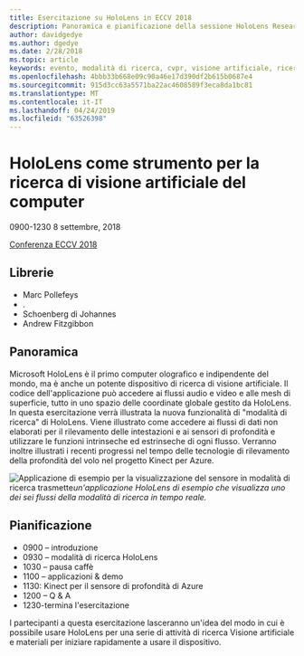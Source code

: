 ```yaml
---
title: Esercitazione su HoloLens in ECCV 2018
description: Panoramica e pianificazione della sessione HoloLens Research Mode, da consegnare alla conferenza ECCV l'8 settembre 2018.
author: davidgedye
ms.author: dgedye
ms.date: 2/28/2018
ms.topic: article
keywords: evento, modalità di ricerca, cvpr, visione artificiale, ricerca, HoloLens
ms.openlocfilehash: 4bbb33b668e09c90a46e17d390df2b615b0687e4
ms.sourcegitcommit: 915d3cc63a5571ba22ac4608589f3eca8da1bc81
ms.translationtype: MT
ms.contentlocale: it-IT
ms.lasthandoff: 04/24/2019
ms.locfileid: "63526398"
---
```

# <a name="hololens-as-a-tool-for-computer-vision-research"></a>HoloLens come strumento per la ricerca di visione artificiale del computer
0900-1230 8 settembre, 2018

[Conferenza ECCV 2018](https://eccv2018.org)

## <a name="organizers"></a>Librerie
* Marc Pollefeys
* .
* Schoenberg di Johannes
* Andrew Fitzgibbon

## <a name="overview"></a>Panoramica
Microsoft HoloLens è il primo computer olografico e indipendente del mondo, ma è anche un potente dispositivo di ricerca di visione artificiale.
Il codice dell'applicazione può accedere ai flussi audio e video e alle mesh di superficie, tutto in uno spazio delle coordinate globale gestito da HoloLens. In questa esercitazione verrà illustrata la nuova funzionalità di "modalità di ricerca" di HoloLens.
Viene illustrato come accedere ai flussi di dati non elaborati per il rilevamento delle intestazioni e ai sensori di profondità e utilizzare le funzioni intrinseche ed estrinseche di ogni flusso.  Verranno inoltre illustrati i recenti progressi nel tempo delle tecnologie di rilevamento della profondità del volo nel progetto Kinect per Azure.

![Applicazione di esempio per la visualizzazione del sensore](images/sensor-stream-viewer.jpg)
in modalità di ricerca trasmette*un'applicazione HoloLens di esempio che visualizza uno dei sei flussi della modalità di ricerca in tempo reale.*

## <a name="schedule"></a>Pianificazione
* 0900 – introduzione
* 0930 – modalità di ricerca HoloLens
* 1030 – pausa caffè
* 1100 – applicazioni & demo
* 1130: Kinect per il sensore di profondità di Azure
* 1200 – Q & A
* 1230-termina l'esercitazione

I partecipanti a questa esercitazione lasceranno un'idea del modo in cui è possibile usare HoloLens per una serie di attività di ricerca Visione artificiale e materiali per iniziare rapidamente a usare il dispositivo.
